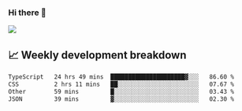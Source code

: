 ### Hi there 👋
<img align="center" src="https://github-readme-stats.vercel.app/api?username=Tumao727&show_icons=true&hide_title=true&theme=dracula" />


## 📈 Weekly development breakdown
<!--START_SECTION:waka-->

```txt
TypeScript   24 hrs 49 mins  █████████████████████▓░░░   86.60 %
CSS          2 hrs 11 mins   ██░░░░░░░░░░░░░░░░░░░░░░░   07.67 %
Other        59 mins         █░░░░░░░░░░░░░░░░░░░░░░░░   03.43 %
JSON         39 mins         ▓░░░░░░░░░░░░░░░░░░░░░░░░   02.30 %
```

<!--END_SECTION:waka-->